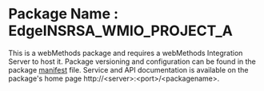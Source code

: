 # Package Name : EdgeINSRSA_WMIO_PROJECT_A
This is a webMethods package and requires a webMethods Integration Server to host it. Package versioning and configuration can be found in the package [manifest](./EdgeINSRSA_WMIO_PROJECT_A/manifest.v3) file. Service and API documentation is available on the package's home page http://&lt;server&gt;:&lt;port&gt;/&lt;packagename>.